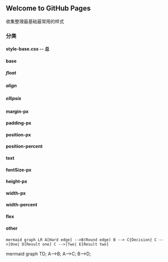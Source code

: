 ## Welcome to GitHub Pages

收集整理最基础最常用的样式

### 分类
#### style-base.css     -- 总  
#### base
##### float
##### align
##### ellipsis
#### margin-px
#### padding-px
#### position-px
#### position-percent
#### text

#### fontSize-px
#### height-px
#### width-px
#### width-percent
#### flex
#### other

​```mermaid
graph LR
A[Hard edge] -->B(Round edge)
    B --> C{Decision}
    C -->|One| D[Result one]
    C -->|Two| E[Result two]
​```

mermaid
graph TD;
  A-->B;
  A-->C;
  B-->D;
